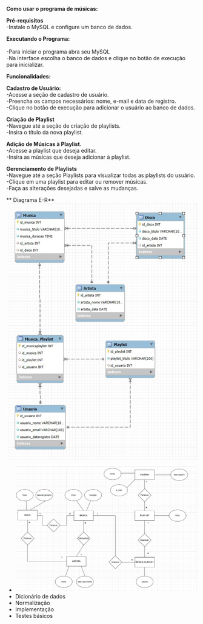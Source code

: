 **Como usar o programa de músicas:**<br>

**Pré-requisitos<br>**
-Instale o MySQL e configure um banco de dados.<br>

**Executando o Programa:<br><br>**
-Para iniciar o programa abra seu MySQL<br>
-Na interface escolha o banco de dados e clique no botão de execução para inicializar.<br>

**Funcionalidades:<br>**

**Cadastro de Usuário:<br>**
-Acesse a seção de cadastro de usuário.<br>
-Preencha os campos necessários: nome, e-mail e data de registro.<br>
-Clique no botão de execução para adicionar o usuário ao banco de dados.<br>


**Criação de Playlist<br>**
-Navegue até a seção de criação de playlists.<br>
-Insira o título da nova playlist.<br>

**Adição de Músicas à Playlist.<br>**
-Acesse a playlist que deseja editar.<br>
-Insira as músicas que deseja adicionar à playlist.<br>

**Gerenciamento de Playlists<br>**
-Navegue até a seção Playlists para visualizar todas as playlists do usuário.<br>
-Clique em uma playlist para editar ou remover músicas.<br>
-Faça as alterações desejadas e salve as mudanças.<br>


** Diagrama E-R**
  ![Diagrama](https://github.com/DehAraujo/Streaming_Musica/blob/main/Diagrama.jpg?raw=true)


- ![Diagrama](https://github.com/DehAraujo/Streaming_Musica/blob/main/Modelo.jpg?raw=true)
- Dicionário de dados
- Normalização
- Implementação
- Testes básicos
